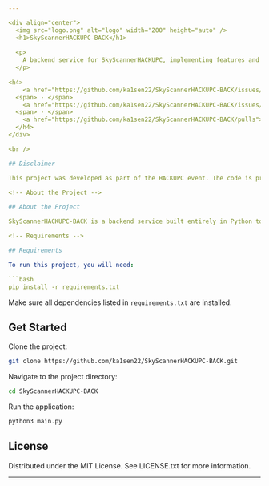```yaml
---

<div align="center">
  <img src="logo.png" alt="logo" width="200" height="auto" />
  <h1>SkyScannerHACKUPC-BACK</h1>
  
  <p>
    A backend service for SkyScannerHACKUPC, implementing features and functionalities to support the project.
  </p>
  
<h4>
    <a href="https://github.com/ka1sen22/SkyScannerHACKUPC-BACK/issues/">Report Bug</a>
  <span> · </span>
    <a href="https://github.com/ka1sen22/SkyScannerHACKUPC-BACK/issues/">Request Feature</a>
  <span> · </span>
    <a href="https://github.com/ka1sen22/SkyScannerHACKUPC-BACK/pulls">Contribute</a>
  </h4>
</div>

<br />

## Disclaimer

This project was developed as part of the HACKUPC event. The code is provided as-is, and further development or maintenance is not guaranteed. Feel free to adapt the code to your needs.

<!-- About the Project -->

## About the Project

SkyScannerHACKUPC-BACK is a backend service built entirely in Python to support the SkyScannerHACKUPC project. It provides essential APIs and backend functionalities to ensure seamless integration and performance.

<!-- Requirements -->

## Requirements

To run this project, you will need:

```bash
pip install -r requirements.txt
```

Make sure all dependencies listed in `requirements.txt` are installed.

<!-- Get Started -->

## Get Started

Clone the project:

```bash
git clone https://github.com/ka1sen22/SkyScannerHACKUPC-BACK.git
```

Navigate to the project directory:

```bash
cd SkyScannerHACKUPC-BACK
```

Run the application:

```bash
python3 main.py
```

<!-- License -->

## License

Distributed under the MIT License. See LICENSE.txt for more information.

---
```

